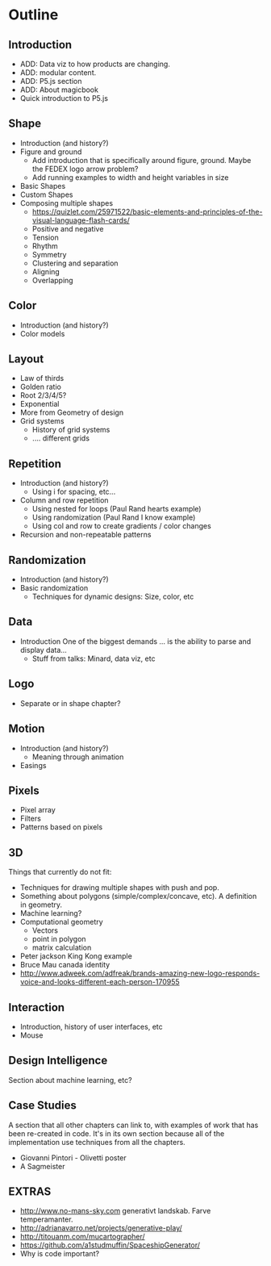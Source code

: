 # Outline

Introduction
------------

- ADD: Data viz to how products are changing.
- ADD: modular content.
- ADD: P5.js section
- ADD: About magicbook
- Quick introduction to P5.js

Shape
-------------

- Introduction (and history?)
- Figure and ground
  - Add introduction that is specifically around figure, ground. Maybe the FEDEX logo arrow problem?
  - Add running examples to width and height variables in size
- Basic Shapes
- Custom Shapes
- Composing multiple shapes
  - https://quizlet.com/25971522/basic-elements-and-principles-of-the-visual-language-flash-cards/
  - Positive and negative
  - Tension
  - Rhythm
  - Symmetry
  - Clustering and separation
  - Aligning
  - Overlapping

Color
-------------

- Introduction (and history?)
- Color models

Layout
-------------

- Law of thirds
- Golden ratio
- Root 2/3/4/5?
- Exponential
- More from Geometry of design
- Grid systems
  - History of grid systems
  - .... different grids

Repetition
-------------

- Introduction (and history?)
  - Using i for spacing, etc...
- Column and row repetition
  - Using nested for loops (Paul Rand hearts example)
  - Using randomization (Paul Rand I know example)
  - Using col and row to create gradients / color changes
- Recursion and non-repeatable patterns

Randomization
-------------

- Introduction (and history?)
- Basic randomization
  - Techniques for dynamic designs: Size, color, etc

Data
----

- Introduction
  One of the biggest demands ... is the ability to parse and display data...
  - Stuff from talks: Minard, data viz, etc

Logo
-------------

- Separate or in shape chapter?

Motion
-------------

- Introduction (and history?)
  - Meaning through animation
- Easings

Pixels
-------------

- Pixel array
- Filters
- Patterns based on pixels

3D
-------------

Things that currently do not fit:
  - Techniques for drawing multiple shapes with push and pop.
  - Something about polygons (simple/complex/concave, etc). A definition in geometry.
  - Machine learning?
  - Computational geometry
    - Vectors
    - point in polygon
    - matrix calculation
  - Peter jackson King Kong example
  - Bruce Mau canada identity
  - http://www.adweek.com/adfreak/brands-amazing-new-logo-responds-voice-and-looks-different-each-person-170955

Interaction
-----------

- Introduction, history of user interfaces, etc
- Mouse

Design Intelligence
-------------------

Section about machine learning, etc?

Case Studies
------------

A section that all other chapters can link to, with examples of work that has been re-created in code. It's in its own section because all of the implementation use techniques from all the chapters.

- Giovanni Pintori - Olivetti poster
- A Sagmeister

EXTRAS
------

- http://www.no-mans-sky.com generativt landskab. Farve temperamanter.
- http://adrianavarro.net/projects/generative-play/
- http://titouanm.com/mucartographer/
- https://github.com/a1studmuffin/SpaceshipGenerator/
- Why is code important?
